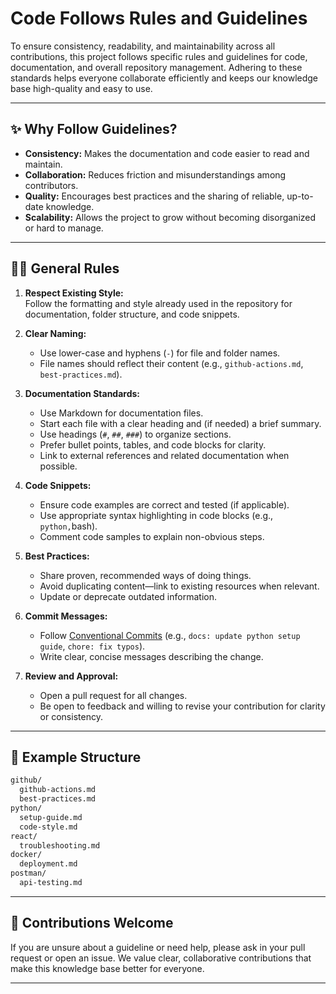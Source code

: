 # Code Follows Rules and Guidelines

To ensure consistency, readability, and maintainability across all contributions, this project follows specific rules and guidelines for code, documentation, and overall repository management. Adhering to these standards helps everyone collaborate efficiently and keeps our knowledge base high-quality and easy to use.

---

## ✨ Why Follow Guidelines?

- **Consistency:** Makes the documentation and code easier to read and maintain.
- **Collaboration:** Reduces friction and misunderstandings among contributors.
- **Quality:** Encourages best practices and the sharing of reliable, up-to-date knowledge.
- **Scalability:** Allows the project to grow without becoming disorganized or hard to manage.

---

## 🧑‍💻 General Rules

1. **Respect Existing Style:**  
   Follow the formatting and style already used in the repository for documentation, folder structure, and code snippets.

2. **Clear Naming:**

   - Use lower-case and hyphens (`-`) for file and folder names.
   - File names should reflect their content (e.g., `github-actions.md`, `best-practices.md`).

3. **Documentation Standards:**

   - Use Markdown for documentation files.
   - Start each file with a clear heading and (if needed) a brief summary.
   - Use headings (`#`, `##`, `###`) to organize sections.
   - Prefer bullet points, tables, and code blocks for clarity.
   - Link to external references and related documentation when possible.

4. **Code Snippets:**

   - Ensure code examples are correct and tested (if applicable).
   - Use appropriate syntax highlighting in code blocks (e.g., `python,`bash).
   - Comment code samples to explain non-obvious steps.

5. **Best Practices:**

   - Share proven, recommended ways of doing things.
   - Avoid duplicating content—link to existing resources when relevant.
   - Update or deprecate outdated information.

6. **Commit Messages:**

   - Follow [Conventional Commits](../github/commits-guide.md) (e.g., `docs: update python setup guide`, `chore: fix typos`).
   - Write clear, concise messages describing the change.

7. **Review and Approval:**
   - Open a pull request for all changes.
   - Be open to feedback and willing to revise your contribution for clarity or consistency.

---

## 🚦 Example Structure

```bash
github/
  github-actions.md
  best-practices.md
python/
  setup-guide.md
  code-style.md
react/
  troubleshooting.md
docker/
  deployment.md
postman/
  api-testing.md
```

---

## 🙌 Contributions Welcome

If you are unsure about a guideline or need help, please ask in your pull request or open an issue. We value clear, collaborative contributions that make this knowledge base better for everyone.

---
